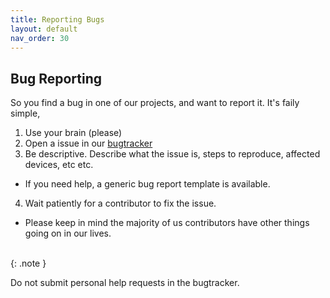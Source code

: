 ```yaml
---
title: Reporting Bugs
layout: default
nav_order: 30
---
```


## Bug Reporting

So you find a bug in one of our projects, and want to report it. It's faily simple,

1. Use your brain (please)
2. Open a issue in our [bugtracker](https://github.com/chrultrabook/bugtracker/issues)
3. Be descriptive. Describe what the issue is, steps to reproduce, affected devices, etc etc.
  - If you need help, a generic bug report template is available.
4. Wait patiently for a contributor to fix the issue.
  - Please keep in mind the majority of us contributors have other things going on in our lives.
<br>
{: .note }

Do not submit personal help requests in the bugtracker. 

